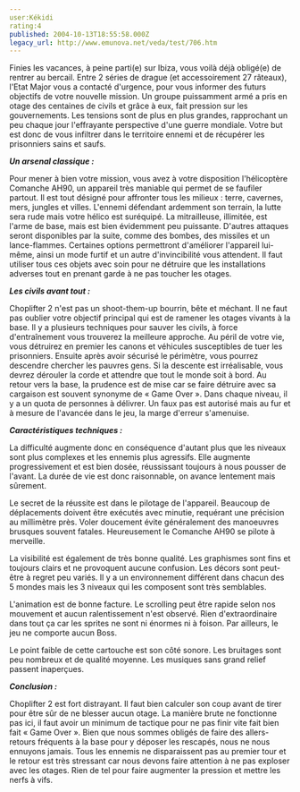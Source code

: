 ```yaml
---
user:Kékidi
rating:4
published: 2004-10-13T18:55:58.000Z
legacy_url: http://www.emunova.net/veda/test/706.htm
---
```

Finies les vacances, à peine parti(e) sur Ibiza, vous voilà déjà obligé(e) de rentrer au bercail. Entre 2 séries de drague (et accessoirement 27 râteaux), l'Etat Major vous a contacté d'urgence, pour vous informer des futurs objectifs de votre nouvelle mission. Un groupe puissamment armé a pris en otage des centaines de civils et grâce à eux, fait pression sur les gouvernements. Les tensions sont de plus en plus grandes, rapprochant un peu chaque jour l'effrayante perspective d'une guerre mondiale. Votre but est donc de vous infiltrer dans le territoire ennemi et de récupérer les prisonniers sains et saufs.  

  

**_Un arsenal classique :_**  

  

Pour mener à bien votre mission, vous avez à votre disposition l'hélicoptère Comanche AH90, un appareil très maniable qui permet de se faufiler partout. Il est tout désigné pour affronter tous les milieux : terre, cavernes, mers, jungles et villes. L'ennemi défendant ardemment son terrain, la lutte sera rude mais votre hélico est suréquipé. La mitrailleuse, illimitée, est l'arme de base, mais est bien évidemment peu puissante. D'autres attaques seront disponibles par la suite, comme des bombes, des missiles et un lance-flammes. Certaines options permettront d'améliorer l'appareil lui-même, ainsi un mode furtif et un autre d'invincibilité vous attendent. Il faut utiliser tous ces objets avec soin pour ne détruire que les installations adverses tout en prenant garde à ne pas toucher les otages.  

  

**_Les civils avant tout :_**  

  

Choplifter 2 n'est pas un shoot-them-up bourrin, bête et méchant. Il ne faut pas oublier votre objectif principal qui est de ramener les otages vivants à la base. Il y a plusieurs techniques pour sauver les civils, à force d'entraînement vous trouverez la meilleure approche. Au péril de votre vie, vous détruirez en premier les canons et véhicules susceptibles de tuer les prisonniers. Ensuite après avoir sécurisé le périmètre, vous pourrez descendre chercher les pauvres gens. Si la descente est irréalisable, vous devrez dérouler la corde et attendre que tout le monde soit à bord. Au retour vers la base, la prudence est de mise car se faire détruire avec sa cargaison est souvent synonyme de « Game Over ». Dans chaque niveau, il y a un quota de personnes à délivrer. Un faux pas est autorisé mais au fur et à mesure de l'avancée dans le jeu, la marge d'erreur s'amenuise.  

  

**_Caractéristiques techniques :_**  

  

La difficulté augmente donc en conséquence d'autant plus que les niveaux sont plus complexes et les ennemis plus agressifs. Elle augmente progressivement et est bien dosée, réussissant toujours à nous pousser de l'avant. La durée de vie est donc raisonnable, on avance lentement mais sûrement.   

  

Le secret de la réussite est dans le pilotage de l'appareil. Beaucoup de déplacements doivent être exécutés avec minutie, requérant une précision au millimètre près. Voler doucement évite généralement des manoeuvres brusques souvent fatales. Heureusement le Comanche AH90 se pilote à merveille.  

  

La visibilité est également de très bonne qualité. Les graphismes sont fins et toujours clairs et ne provoquent aucune confusion. Les décors sont peut-être à regret peu variés. Il y a un environnement différent dans chacun des 5 mondes mais les 3 niveaux qui les composent sont très semblables.  

  

L'animation est de bonne facture. Le scrolling peut être rapide selon nos mouvement et aucun ralentissement n'est observé. Rien d'extraordinaire dans tout ça car les sprites ne sont ni énormes ni à foison. Par ailleurs, le jeu ne comporte aucun Boss.  

  

Le point faible de cette cartouche est son côté sonore. Les bruitages sont peu nombreux et de qualité moyenne. Les musiques sans grand relief passent inaperçues.  

  

**_Conclusion :_**  

  

Choplifter 2 est fort distrayant. Il faut bien calculer son coup avant de tirer pour être sûr de ne blesser aucun otage. La manière brute ne fonctionne pas ici, il faut avoir un minimum de tactique pour ne pas finir vite fait bien fait « Game Over ». Bien que nous sommes obligés de faire des allers-retours fréquents à la base pour y déposer les rescapés, nous ne nous ennuyons jamais. Tous les ennemis ne disparaissent pas au premier tour et le retour est très stressant car nous devons faire attention à ne pas exploser avec les otages. Rien de tel pour faire augmenter la pression et mettre les nerfs à vifs.